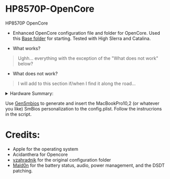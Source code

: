 # HP8570P-OpenCore
HP8570P OpenCore
* Enhanced OpenCore configuration file and folder for OpenCore. Used this [Base folder](https://github.com/vzahradnik/hp-elitebook-8570p-opencore) for starting.
Tested with High SIerra and Catalina.

* What works?
> Ughh... everything with the exception of the "What does not work" below?

* What does not work?
> I will add to this section if/when I find it along the road...
<details>
  <summary>Hardware Summary:</summary>

```

#=========================================================================================
┬[0000:00]
├─00:00.0       #                [8086:0154] [0600] (rev 09) Host bridge               : Intel Corporation 3rd Gen Core processor DRAM Controller
├─00:02.0       #                [8086:0166] [0300] (rev 09) VGA compatible controller : Intel Corporation 3rd Gen Core processor Graphics Controller
├─00:14.0       #                [8086:1e31] [0c03] (rev 04) USB controller            : Intel Corporation 7 Series/C210 Series Chipset Family USB xHCI Host Controller
├─00:16.0       #                [8086:1e3a] [0780] (rev 04) Communication controller  : Intel Corporation 7 Series/C216 Chipset Family MEI Controller #1
├─00:16.3       #                [8086:1e3d] [0700] (rev 04) Serial controller         : Intel Corporation 7 Series/C210 Series Chipset Family KT Controller
├─00:19.0       #                [8086:1502] [0200] (rev 04) Ethernet controller       : Intel Corporation 82579LM Gigabit Network Connection (Lewisville)
├─00:1a.0       #                [8086:1e2d] [0c03] (rev 04) USB controller            : Intel Corporation 7 Series/C216 Chipset Family USB Enhanced Host Controller #2
├─00:1b.0       # g0x0           [8086:1e20] [0403] (rev 04) Audio device              : Intel Corporation 7 Series/C216 Chipset Family High Definition Audio Controller
├┬00:1c.0-[01]  # g2x1 > g1x0    [8086:1e10] [0604] (rev c4) PCI bridge                : Intel Corporation 7 Series/C216 Chipset Family PCI Express Root Port 1
├┬00:1c.1-[26]  # g2x1 > g1x0    [8086:1e12] [0604] (rev c4) PCI bridge                : Intel Corporation 7 Series/C210 Series Chipset Family PCI Express Root Port 2
├┬00:1c.2-[25]  # g2x1 > g1x1    [8086:1e14] [0604] (rev c4) PCI bridge                : Intel Corporation 7 Series/C210 Series Chipset Family PCI Express Root Port 3
│├─25:00.0      # g1x1           [197b:2380] [0c00] (rev 30) FireWire (IEEE 1394)      : JMicron Technology Corp. IEEE 1394 Host Controller
│├─25:00.1      # g1x1           [197b:2392] [0880] (rev 30) System peripheral         : JMicron Technology Corp. SD/MMC Host Controller
│└─25:00.2      # g1x1           [197b:2391] [0805] (rev 30) SD Host controller        : JMicron Technology Corp. Standard SD Host Controller
├┬00:1c.3-[24]  # g2x1 > g1x1    [8086:1e16] [0604] (rev c4) PCI bridge                : Intel Corporation 7 Series/C216 Chipset Family PCI Express Root Port 4
│└─24:00.0      # g1x1           [8086:0082] [0280] (rev 34) Network controller        : Intel Corporation Centrino Advanced-N 6205 [Taylor Peak]
├─00:1d.0       #                [8086:1e26] [0c03] (rev 04) USB controller            : Intel Corporation 7 Series/C216 Chipset Family USB Enhanced Host Controller #1
├─00:1f.0       #                [8086:1e55] [0601] (rev 04) ISA bridge                : Intel Corporation QM77 Express Chipset LPC Controller
└─00:1f.2       #                [8086:1e03] [0106] (rev 04) SATA controller           : Intel Corporation 7 Series Chipset Family 6-port SATA Controller [AHCI mode]

```
</details>

Use [GenSmbios](https://github.com/corpnewt/GenSMBIOS) to generate and insert the MacBookPro10,2 (or whatever you like) SmBios personalization to the config.plist. Follow the instrucrions in the script.

# Credits:
- Apple for the operating system
- Acidanthera for Opencore
- [vzahradnik](https://github.com/vzahradnik) for the original configuration folder
- [Mald0n](https://www.olarila.com/profile/2-mald0n/) for the battery status, audio, power management, and the DSDT patching. 

